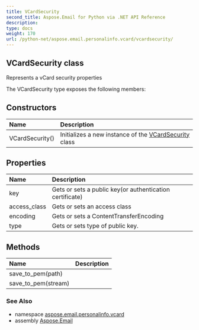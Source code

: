 ```yaml
---
title: VCardSecurity
second_title: Aspose.Email for Python via .NET API Reference
description: 
type: docs
weight: 170
url: /python-net/aspose.email.personalinfo.vcard/vcardsecurity/
---
```


## VCardSecurity class

Represents a vCard security properties

The VCardSecurity type exposes the following members:
## Constructors
| Name | Description |
| :- | :- |
|VCardSecurity()|Initializes a new instance of the [VCardSecurity](/email/python-net/aspose.email.personalinfo.vcard/vcardsecurity/) class|
## Properties
| Name | Description |
| :- | :- |
|key|Gets or sets a public key(or authentication certificate)|
|access_class|Gets or sets an access class|
|encoding|Gets or sets a ContentTransferEncoding|
|type|Gets or sets type of public key.|
## Methods
| Name | Description |
| :- | :- |
|save_to_pem(path)|  |
|save_to_pem(stream)|  |

### See Also

* namespace [aspose.email.personalinfo.vcard](/email/python-net/aspose.email.personalinfo.vcard/)
* assembly [Aspose.Email](/email/python-net/)

